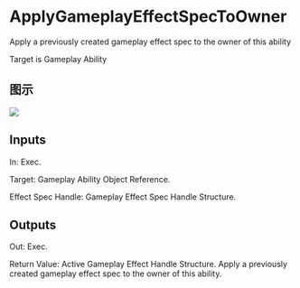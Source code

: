 # ApplyGameplayEffectSpecToOwner

Apply a previously created gameplay effect spec to the owner of this ability

Target is Gameplay Ability

## 图示

![]($-20221218-17300081.png)

## Inputs

In: Exec.

Target: Gameplay Ability Object Reference.

Effect Spec Handle: Gameplay Effect Spec Handle Structure.  

## Outputs

Out: Exec.

Return Value: Active Gameplay Effect Handle Structure. Apply a previously created gameplay effect spec to the owner of this ability.

